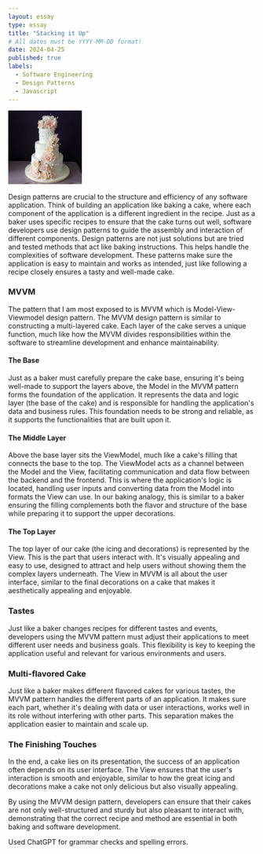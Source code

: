```yaml
---
layout: essay
type: essay
title: "Stacking it Up"
# All dates must be YYYY-MM-DD format!
date: 2024-04-25
published: true
labels:
  - Software Engineering
  - Design Patterns
  - Javascript
---
```

<img width="150px"
    class="rounded float-start pe-4"
    src="../img/design-patterns/cake.png" >

Design patterns are crucial to the structure and efficiency of any software application. Think of building an application like baking a cake, where each component of the application is a different ingredient in the recipe. Just as a baker uses specific recipes to ensure that the cake turns out well, software developers use design patterns to guide the assembly and interaction of different components. Design patterns are not just solutions but are tried and tested methods that act like baking instructions. This helps handle the complexities of software development. These patterns make sure the application is easy to maintain and works as intended, just like following a recipe closely ensures a tasty and well-made cake.

### MVVM

The pattern that I am most exposed to is MVVM which is Model-View-Viewmodel design pattern. The MVVM design pattern is similar to constructing a multi-layered cake. Each layer of the cake serves a unique function, much like how the MVVM divides responsibilities within the software to streamline development and enhance maintainability.

#### The Base

Just as a baker must carefully prepare the cake base, ensuring it's being well-made to support the layers above, the Model in the MVVM pattern forms the foundation of the application. It represents the data and logic layer (the base of the cake) and is responsible for handling the application's data and business rules. This foundation needs to be strong and reliable, as it supports the functionalities that are built upon it.

#### The Middle Layer

Above the base layer sits the ViewModel, much like a cake's filling that connects the base to the top. The ViewModel acts as a channel between the Model and the View, facilitating communication and data flow between the backend and the frontend. This is where the application's logic is located, handling user inputs and converting data from the Model into formats the View can use. In our baking analogy, this is similar to a baker ensuring the filling complements both the flavor and structure of the base while preparing it to support the upper decorations.

#### The Top Layer

The top layer of our cake (the icing and decorations) is represented by the View. This is the part that users interact with. It's visually appealing and easy to use, designed to attract and help users without showing them the complex layers underneath. The View in MVVM is all about the user interface, similar to the final decorations on a cake that makes it aesthetically appealing and enjoyable.

### Tastes

Just like a baker changes recipes for different tastes and events, developers using the MVVM pattern must adjust their applications to meet different user needs and business goals. This flexibility is key to keeping the application useful and relevant for various environments and users.

### Multi-flavored Cake

Just like a baker makes different flavored cakes for various tastes, the MVVM pattern handles the different parts of an application. It makes sure each part, whether it's dealing with data or user interactions, works well in its role without interfering with other parts. This separation makes the application easier to maintain and scale up.


### The Finishing Touches

In the end, a cake lies on its presentation, the success of an application often depends on its user interface. The View ensures that the user's interaction is smooth and enjoyable, similar to how the great icing and decorations make a cake not only delicious but also visually appealing.

By using the MVVM design pattern, developers can ensure that their cakes are not only well-structured and sturdy but also pleasant to interact with, demonstrating that the correct recipe and method are essential in both baking and software development.

Used ChatGPT for grammar checks and spelling errors.

